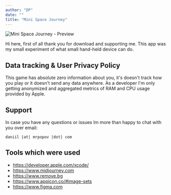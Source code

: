 ```yaml
---
author: "DP"
date: ""
title: "Mini Space Journey"
---
```


![Mini Space Journey - Preview](img/mini-space-journey/GameCover.png)

Hi here, first of all thank you for download and supporting me. 
This app was my small experiment of what small hand-held device can do. 

## Data tracking & User Privacy Policy

This game has absolute zero information about you, it's doesn't track how you play or it doesn't send any data anywhere. 
As a developer I'm only getting anonymized and aggregated metrics of RAM and CPU usage provided by Apple. 

## Support 

In case you have any questions or issues Im more than happy to chat with you over email: 

`daniil |at| mrpopov |dot| com`


## Tools which were used

- https://developer.apple.com/xcode/
- https://www.midjourney.com
- https://www.remove.bg
- https://www.appicon.co/#image-sets
- https://www.figma.com
